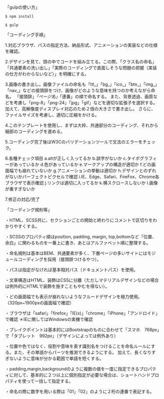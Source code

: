 「gulpの使い方」

`$ npm install`

`$ gulp`



「コーディング手順」

1.対応ブラウザ、パスの指定方法、納品形式、アニメーションの実装などの仕様を確認。

2.デザインを見て、頭の中でコードを組み立てる。この際、「クラス名の命名」「共通要素の洗い出し」「実際のコーディングで直面しそうな問題の把握（実装の仕方がわからないなど）」を明確にする。

3.画像の書き出し。画像ファイルの命名も「ttl_」「bg_」「ico_」「btn_」「img_」「nav_」などの接頭辞をつけ、画像がどのような意味を持つのか考えながら命名。
「接頭辞」_「ページ名」_「連番」の順で命名する。
また、背景透過、画質などを考慮し「png-8」「png-24」「jpg」「gif」などを適切な拡張子を選択する。
加えて、高解像度ディスプレイ対応のため２倍の大きさで書き出し。
さらに、ファイルサイズを考慮し、適切に圧縮をかける。

4.このテンプレートを使用し、まずは大枠、共通部分のコーディング、それから細部のコーディングを進める。

5.コーディング完了後はW3Cのバリデーションツールで文法のエラーをチェック。

6.各種チェック項目
    a.altが正しく入ってるか
    b.誤字がないか
    c.タイポグラフィーがあっているか
    d.色があっているか
    e.マークアップの構造が適切か
    f.どの画面幅でも崩れていないか
    g.アニメーションの挙動は適切か
    h.デザインとのずれがないかパーフェクトピクセルで確認
    i.IE、Edge、Safari、FireFox、Chrome各ブラウザで表示確認
    j.リンクは適切に入ってるか
    k.横スクロースしないか
    l.画像が重すぎないか

7.修正の対応/完了



「コーディング規則等」

・HTML、SCSS共に、セクションごとの開始と終わりにコメントで区切りをわかりやすくする。

・SCSSのプロパティ順はposition, padding, margin, top,bottomなど「位置、余白」に関わるものを一番上に書き、あとはアルファベット順に整理する。

・命名規則は基本はBEM、共通要素が多く、下層ページの多いサイトにはモジュールコーディングを採用（接頭辞つけるやつ）。

・パスは指定がなければ基本相対パス（ドキュメントパス）を使用。

・文章構造はHTML、装飾はCSSに分離（ただしマテリアルデザインなどの場合は例外的にHTMLで装飾を施すこともやむを得ない）。

・どの画面幅でも表示が崩れないようなフルードデザインを極力使用。（320px~1900pxの画面幅で確認）

・ブラウザは「safari」「firefox」「IE(x)」「chrome」「iPhone」「アンドロイド」で確認
＊IEに関してはWindowsの実機で確認

・ブレイクポイントは基本的にはBootstrapのものに合わせて「スマホ　768px」で「タブレット　992px」（デザインによっては例外あり）

・位置や色ではなく、役割や意味を表す識別名をつけることを命名ルールにする。また、その単語からパーツを推測できるようにする。
加えて、長くなりすぎないように意味が分かる範囲で単語を短くする。

・padding,margin,backgroundのように複数の値を一度に指定できるプロパティに対して、基本的に２つ以上に個別指定が必要な場合は、ショートハンドプロパティを使って一括して指定する。

・命名の際に数字を用いる際は「01」「02」のように２桁の連番で表記する。